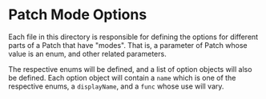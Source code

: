 # Patch Mode Options

Each file in this directory is responsible for defining the options for different parts of a Patch that have "modes". That is, a parameter of Patch whose value is an enum, and other related parameters.

The respective enums will be defined, and a list of option objects will also be defined. Each option object will contain a `name` which is one of the respective enums, a `displayName`, and a `func` whose use will vary.